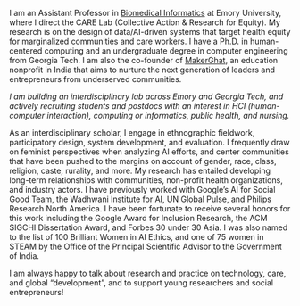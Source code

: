 I am an Assistant Professor in [Biomedical Informatics](https://med.emory.edu/departments/biomedical-informatics/index.html) at Emory University, where I direct the CARE Lab (Collective Action & Research for Equity). My research is on the design of data/AI-driven systems that target health equity for marginalized communities and care workers. I have a Ph.D. in human-centered computing and an undergraduate degree in computer engineering from Georgia Tech. I am also the co-founder of [MakerGhat](https://makerghat.org), an education nonprofit in India that aims to nurture the next generation of leaders and entrepreneurs from underserved communities. 

*I am building an interdisciplinary lab across Emory and Georgia Tech, and actively recruiting students and postdocs with an interest in HCI (human-computer interaction), computing or informatics, public health, and nursing.*

As an interdisciplinary scholar, I engage in ethnographic fieldwork, participatory design, system development, and evaluation. I frequently draw on feminist perspectives when analyzing AI efforts, and center communities that have been pushed to the margins on account of gender, race, class, religion, caste, rurality, and more. My research has entailed developing long-term relationships with communities, non-profit health organizations, and industry actors. I have previously worked with Google’s AI for Social Good Team, the Wadhwani Institute for AI, UN Global Pulse, and Philips Research North America. I have been fortunate to receive several honors for this work including the Google Award for Inclusion Research, the ACM SIGCHI Dissertation Award, and Forbes 30 under 30 Asia. I was also named to the list of 100 Brilliant Women in AI Ethics, and one of 75 women in STEAM by the Office of the Principal Scientific Advisor to the Government of India. 

I am always happy to talk about research and practice on technology, care, and global “development”, and to support young researchers and social entrepreneurs! 